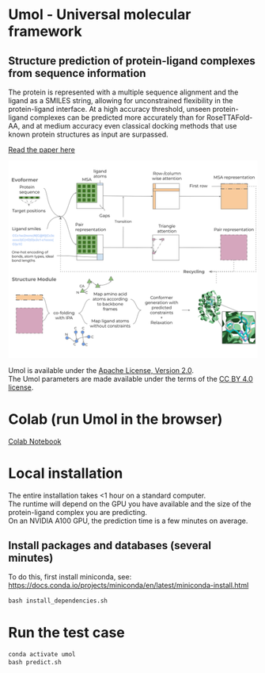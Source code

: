 # Umol - **U**niversal **mol**ecular framework

## Structure prediction of protein-ligand complexes from sequence information
The protein is represented with a multiple sequence alignment and the ligand as a SMILES string, allowing for unconstrained flexibility in the protein-ligand interface. At a high accuracy threshold, unseen protein-ligand complexes can be predicted more accurately than for RoseTTAFold-AA, and at medium accuracy even classical docking methods that use known protein structures as input are surpassed.

[Read the paper here](https://www.biorxiv.org/content/10.1101/2023.11.03.565471v1)

<img src="./Network.svg"/>

Umol is available under the [Apache License, Version 2.0](http://www.apache.org/licenses/LICENSE-2.0). \
The Umol parameters are made available under the terms of the [CC BY 4.0 license](https://creativecommons.org/licenses/by/4.0/legalcode).


# Colab (run Umol in the browser)

[Colab Notebook](https://colab.research.google.com/github/patrickbryant1/Umol/blob/master/Umol.ipynb)

# Local installation
The entire installation takes <1 hour on a standard computer. \
The runtime will depend on the GPU you have available and the size of the protein-ligand complex you are predicting. \
On an NVIDIA A100 GPU, the prediction time is a few minutes on average.


## Install packages and databases (several minutes)
To do this, first install miniconda, see: https://docs.conda.io/projects/miniconda/en/latest/miniconda-install.html

```
bash install_dependencies.sh
```


# Run the test case
```
conda activate umol
bash predict.sh
```
